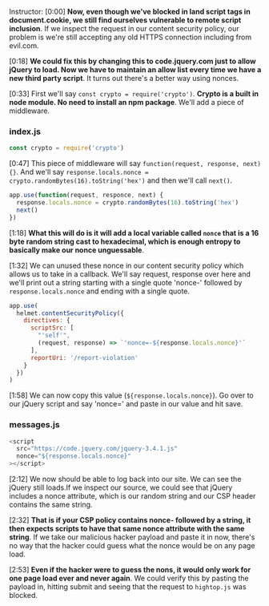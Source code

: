 Instructor: [0:00] **Now, even though we've blocked in land script tags in document.cookie, we still find ourselves vulnerable to remote script inclusion**. If we inspect the request in our content security policy, our problem is we're still accepting any old HTTPS connection including from evil.com.

[0:18] **We could fix this by changing this to code.jquery.com just to allow jQuery to load. Now we have to maintain an allow list every time we have a new third party script**. It turns out there's a better way using nonces.

[0:33] First we'll say `const crypto = require('crypto')`. **Crypto is a built in node module. No need to install an npm package**. We'll add a piece of middleware.

### index.js

```js
const crypto = require('crypto')
```

[0:47] This piece of middleware will say `function(request, response, next){}`. And we'll say `response.locals.nonce = crypto.randomBytes(16).toString('hex')` and then we'll call `next()`.

```js
app.use(function(request, responce, next) {
  response.locals.nonce = crypto.randomBytes(16).toString('hex')
  next()
})
```

[1:18] **What this will do is it will add a local variable called `nonce` that is a 16 byte random string cast to hexadecimal, which is enough entropy to basically make our nonce unguessable**.

[1:32] We can unused these nonce in our content security policy which allows us to take in a callback. We'll say request, response over here and we'll print out a string starting with a single quote 'nonce-' followed by `response.locals.nonce` and ending with a single quote.

```js
app.use(
  helmet.contentSecurityPolicy({
    directives: {
      scriptSrc: [
        "'self'",
        (request, response) => `'nonce=-${response.locals.nonce}'`
      ],
      reportUri: '/report-violation'
    }
  })
)
```

[1:58] We can now copy this value (`${response.locals.nonce}`). Go over to our jQuery script and say 'nonce=' and paste in our value and hit save.

### messages.js

```js
<script
  src="https://code.jquery.com/jquery-3.4.1.js"
  nonce="${response.locals.nonce}"
></script>
```

[2:12] We now should be able to log back into our site. We can see the jQuery still loads.If we inspect our source, we could see that jQuery includes a nonce attribute, which is our random string and our CSP header contains the same string.

[2:32] **That is if your CSP policy contains nonce- followed by a string, it then expects scripts to have that same nonce attribute with the same string**. If we take our malicious hacker payload and paste it in now, there's no way that the hacker could guess what the nonce would be on any page load.

[2:53] **Even if the hacker were to guess the nons, it would only work for one page load ever and never again**. We could verify this by pasting the payload in, hitting submit and seeing that the request to `hightop.js` was blocked.
